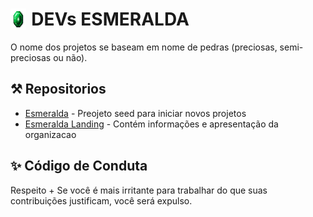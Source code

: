 # <div style="display:flex;"><img src="./imagens/Gemini_Generated_Image_Emerald.png" alt="esmeralda" style="margin-right:0.5rem;width: 5%; height: auto;"> DEVs ESMERALDA </div>

O nome dos projetos se baseam em nome de pedras (preciosas, semi-preciosas ou não).

## ⚒️ Repositorios

- [Esmeralda](https://github.com/emeraldevs/esmeralda) - Preojeto seed para iniciar novos projetos
- [Esmeralda Landing](https://github.com/emeraldevs/esmeralda-landing) - Contém informações e apresentação da organizacao

## ✨ Código de Conduta

Respeito + Se você é mais irritante para trabalhar do que suas contribuições justificam, você será expulso.
